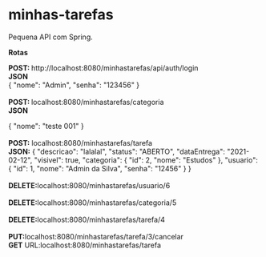 # minhas-tarefas

Pequena API com Spring.

<div>
  <b>Rotas</b>
  <p>
    <b>POST: </b> http://localhost:8080/minhastarefas/api/auth/login<br>
    <b>JSON</b><br>
    {
      "nome": "Admin",
      "senha": "123456"
    }
    <br><br>
    <b>POST: </b> localhost:8080/minhastarefas/categoria<br>
    <b>JSON</b>
    <p>
      {
        "nome": "teste 001"
      }
    <br>
    <br>
    <b>POST:</b> localhost:8080/minhastarefas/tarefa<br>
    <b>JSON:</b>
    	{
        "descricao": "lalalal",
        "status": "ABERTO",
        "dataEntrega": "2021-02-12",
        "visivel": true,
        "categoria": {
            "id": 2,
            "nome": "Estudos"
        },
        "usuario": {
            "id": 1,
            "nome": "Admin da Silva",
            "senha": "12456"
        }
    }
<br><br>
    <b>DELETE:</b>localhost:8080/minhastarefas/usuario/6<br><br>
    <b>DELETE:</b>localhost:8080/minhastarefas/categoria/5<br><br>
    <b>DELETE:</b>localhost:8080/minhastarefas/tarefa/4<br><br>
    <b>PUT:</b>localhost:8080/minhastarefas/tarefa/3/cancelar<br>
    <b>GET</b>
    URL:localhost:8080/minhastarefas/tarefa
   </p>
</div>
